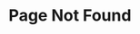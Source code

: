 ---
title: "Page Not Found"
layout: single
excerpt: "Page not found. Your pixels are in another canvas."
sitemap: false
permalink: /404.html/
---